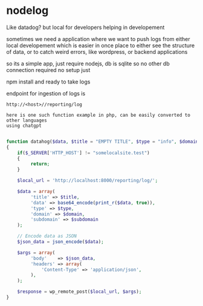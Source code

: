 # nodelog
Like datadog? but local for developers helping in developement

sometimes we need a application where we want to push logs from either local developement
which is easier in once place to either see the structure of data, or to catch weird
errors, like wordpress, or backend applications

so its a simple app, just require nodejs, db is sqlite so no other db connection required
no setup just 

npm install and ready to take logs

endpoint for ingestion of logs is

    http://<host>//reporting/log

    here is one such function example in php, can be easily converted to other languages
    using chatgpt

``` php

function datahog($data, $title = "EMPTY TITLE", $type = "info", $domain = "", $subdomain = "")
{
    if($_SERVER['HTTP_HOST'] != "somelocalsite.test")
    {
         return;
    }

    $local_url = 'http://localhost:8000/reporting/log/';

    $data = array(
         'title' => $title,
         'data' => base64_encode(print_r($data, true)),
         'type' => $type,
         'domain' => $domain,
         'subdomain' => $subdomain
    );

    // Encode data as JSON
    $json_data = json_encode($data);

    $args = array(
         'body'    => $json_data,
         'headers' => array(
             'Content-Type' => 'application/json',
         ),
    );

    $response = wp_remote_post($local_url, $args);
}

```